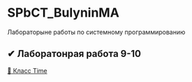 # SPbCT_BulyninMA
 Лабораторыне работы по системному программированию
## ✔ Лаборатонрая работа 9-10
 [📁 Класс Time](https://github.com/m1xxos/SPbCT_BulyninMA/tree/main/time)
 
